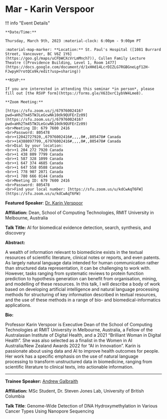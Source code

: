 # Mar - Karin Verspoor

!!! info "Event Details"

    **Date/Time:**

    Thursday, March 9th, 2023 :material-clock: 6:00pm - 9:00pm PT

    :material-map-marker: **Location:** St. Paul's Hospital ([1081 Burrard Street, Vancouver, BC V6Z 1Y6](https://goo.gl/maps/uCFbWCXcVrLmMnch7)), Cullen Family Lecture Theatre ([Providence Building, Level 1, Room 1477](https://docs.google.com/document/d/1xHHd14LcrDIZLG7RGBGneLgf12H-FJwpyH7rotQCo9k/edit?usp=sharing))

    **RSVP:**

    If you are interested in attending this seminar *in person*, please fill out [the RSVP form](https://forms.gle/X633xrC1ybVW4Lme8).

    **Zoom Meeting:**

    [https://sfu.zoom.us/j/67976002416?pwd=aHh2Tm45TWJLeGcwNk10dk9QUFErZz09](https://sfu.zoom.us/j/67976002416?pwd=aHh2Tm45TWJLeGcwNk10dk9QUFErZz09)
    <br>Meeting ID: 679 7600 2416
    <br>Password: 805478
    <br>+12042727920,,67976002416#,,,,0#,,805478# Canada
    <br>+14388097799,,67976002416#,,,,0#,,805478# Canada
    <br>Dial by your location:
    <br>+1 204 272 7920 Canada
    <br>+1 438 809 7799 Canada
    <br>+1 587 328 1099 Canada
    <br>+1 647 374 4685 Canada
    <br>+1 647 558 0588 Canada
    <br>+1 778 907 2071 Canada
    <br>+1 780 666 0144 Canada
    <br>Meeting ID: 679 7600 2416
    <br>Password: 805478
    <br>Find your local number: [https://sfu.zoom.us/u/kdCwAqT6FW](https://sfu.zoom.us/u/kdCwAqT6FW)

**Featured Speaker**: [Dr. Karin Verspoor](https://www.rmit.edu.au/contact/staff-contacts/academic-staff/v/verspoor-professor-karin)

**Affiliation:** Dean, School of Computing Technologies, RMIT University in Melbourne, Australia

**Talk Title:** AI for biomedical evidence detection, search, synthesis, and discovery

**Abstract:**

A wealth of information relevant to biomedicine exists in the textual resources of scientific literature, clinical notes or reports, and even patents. As largely natural language data intended for human communication rather than structured data representation, it can be challenging to work with. However, tasks ranging from systematic reviews to protein function prediction to hypothesis generation can benefit from organisation, mining, and modelling of these resources. In this talk, I will describe a body of work based on developing artificial intelligence and natural language processing methods for structuring of key information described in textual resources, and the use of these methods in a range of bio- and biomedical-informatics applications.

**Bio:**

Professor Karin Verspoor is Executive Dean of the School of Computing Technologies at RMIT University in Melbourne, Australia, a Fellow of the Australasian Institute of Digital Health, and a 2021 “Brilliant Woman in Digital Health”. She was also selected as a finalist in the Women in AI Australia/New Zealand Awards 2022 for “AI in Innovation”. Karin is passionate about using data and AI to improve health outcomes for people. Her work has a specific emphasis on the use of natural language processing to transform unstructured data in biomedicine, ranging from scientific literature to clinical texts, into actionable information.

---

**Trainee Speaker:** [Andrew Galbraith](https://ca.linkedin.com/in/andrew-galbraith-168553200)

**Affiliation:** MSc Student, Dr. Steven Jones Lab, University of British Columbia

**Talk Title**: Genome-Wide Detection of DNA Hydroxymethylation in Various Cancer Types Using Nanopore Sequencing
